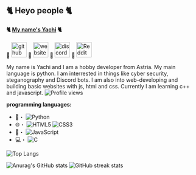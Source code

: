## 🐈 Heyo people 🐈
#### 🐈 [My name's Yachi](https://about-me.yachi-qwq.repl.co/) 🐈

   🐾 [<img src='https://cdn.jsdelivr.net/npm/simple-icons@3.0.1/icons/github.svg' alt='github' height='40'>](https://github.com/Yachi-qwq)     🐾 [<img src='https://cdn.jsdelivr.net/npm/simple-icons@3.0.1/icons/icloud.svg' alt='website' height='40'>](https://shippodes.mx177013.repl.co/)     🐾 [<img src='https://cdn.jsdelivr.net/npm/simple-icons@3.0.1/icons/discord.svg' alt='discord' height='40'>](https://discord.gg/U2ZFKnHABg)     🐾 [<img src='https://cdn.jsdelivr.net/npm/simple-icons@3.0.1/icons/reddit.svg' alt='Reddit' height='40'>](https://www.reddit.com/user/Sensitive_Race_5802)  
   

My name is Yachi and I am a hobby developer from Astria. My main language is python. I am interrested in things like cyber security, steganography and Discord bots. I am also into web-developing and building basic websites with js, html and css. Currently I am learning c++ and javascript. ![Profile views](https://gpvc.arturio.dev/Yachi-qwq)  

__programming languages:__ 

- 🐍・ ![Python](https://img.shields.io/badge/python-3670A0?style=for-the-badge&logo=python&logoColor=ffdd54)
- 🌐・ ![HTML5](https://img.shields.io/badge/html5-%23E34F26.svg?style=for-the-badge&logo=html5&logoColor=white) ![CSS3](https://img.shields.io/badge/css3-%231572B6.svg?style=for-the-badge&logo=css3&logoColor=white)
- 📱・ ![JavaScript](https://img.shields.io/badge/javascript-%23323330.svg?style=for-the-badge&logo=javascript&logoColor=%23F7DF1E)
- 💻・ ![C](https://img.shields.io/badge/c-%2300599C.svg?style=for-the-badge&logo=c&logoColor=white) 


![Top Langs](https://github-readme-stats.vercel.app/api/top-langs/?username=Yachi-qwq&theme=radical)

![Anurag's GitHub stats](https://github-readme-stats.vercel.app/api?username=Yachi-qwq&show_icons=true&theme=radical)  ![GitHub streak stats](https://github-readme-streak-stats.herokuapp.com/?user=Yachi-qwq&theme=radical)  
